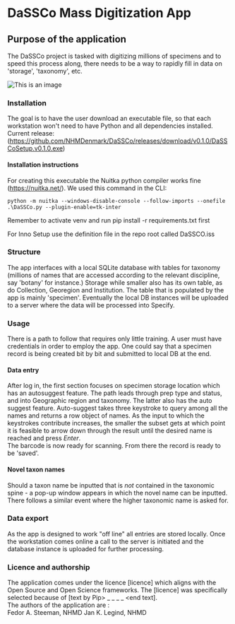 # DaSSCo Mass Digitization App 


## Purpose of the application
The DaSSCo project is tasked with digitizing millions of specimens and to speed this process along, there needs to be a way to rapidly fill in data on 'storage', 'taxonomy', etc.  

![This is an image](https://github.com/NHMDenmark/DaSSCo/blob/main/docs/MADD_screencap.png)  

### Installation
The goal is to have the user download an executable file, so that each workstation won't need to have Python and all dependencies installed.  
Current release:  
(https://github.com/NHMDenmark/DaSSCo/releases/download/v0.1.0/DaSSCoSetup.v0.1.0.exe)
#### Installation instructions  
For creating this executable the Nuitka python compiler works fine (https://nuitka.net/). We used this command in the CLI:
```
python -m nuitka --windows-disable-console --follow-imports --onefile .\DaSSCo.py --plugin-enable=tk-inter
```  

Remember to activate venv and run pip install -r requirements.txt first

For Inno Setup use the definition file in the repo root called DaSSCO.iss

### Structure
The app interfaces with a local SQLite database with tables for taxonomy (millions of names that are accessed according to the relevant discipline, say 'botany' for instance.) 
Storage while smaller also has its own table, as do Collection, Georegion and Institution. The table that is populated by the app is mainly 'specimen'.
Eventually the local DB instances will be uploaded to a server where the data will be processed into Specify.  

### Usage
There is a path to follow that requires only little training. A user must have credentials in order to employ the app. One could say that a specimen record is being created bit by bit and submitted to local DB at the end. 
#### Data entry  
After log in, the first section focuses on specimen storage location which has an autosuggest feature. The path leads through prep type and status, and into Geographic region and taxonomy. The latter also has the auto suggest feature. Auto-suggest takes three keystroke to query among all the names and returns a row object of names. As the input to which the keystrokes contribute increases, the smaller the subset gets at which point it is feasible to arrow down through the result until the desired name is reached and press _Enter_.  
The barcode is now ready for scanning. From there the record is ready to be 'saved'.  
#### Novel taxon names
Should a taxon name be inputted that is *not* contained in the taxonomic spine - a pop-up window appears in which the novel name can be inputted. There follows a similar event where the higher taxonomic name is asked for.  

### Data export  
As the app is designed to work "off line" all entries are stored locally. Once the workstation comes online a call to the server is initiated and the database instance is uploaded for further processing.

### Licence and authorship
The application comes under the licence [licence] which aligns with the Open Source and Open Science frameworks. The [licence] was specifically selected because of [text by Pip> _ _ _ _ <end text].  
The authors of the application are :  
Fedor A. Steeman, NHMD
Jan K. Legind, NHMD  
